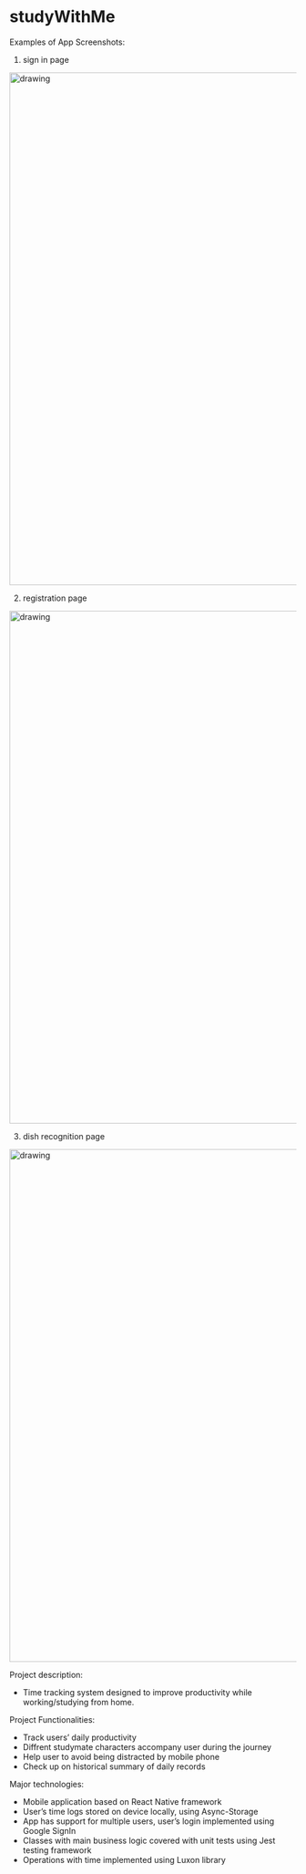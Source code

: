 # studyWithMe

Examples of App Screenshots:
1. sign in page
<img src="/images/sign-in.JPG" alt="drawing" width="900"/>

2. registration page
<img src="/images/registration.JPG" alt="drawing" width="900"/>

3. dish recognition page
<img src="/images/recognition.JPG" alt="drawing" width="900"/>


Project description: 
* Time tracking system designed to improve productivity while working/studying from home. 

Project Functionalities: 
* Track users’ daily productivity 
* Diffrent studymate characters accompany user during the journey
* Help user to avoid being distracted by mobile phone
* Check up on historical summary of daily records

Major technologies: 
* Mobile application based on React Native framework
* User’s time logs stored on device locally, using Async-Storage 
* App has support for multiple users, user’s login implemented using Google SignIn 
* Classes with main business logic covered with unit tests using Jest testing framework 
* Operations with time implemented using Luxon library


